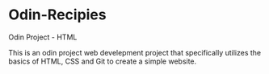 # Odin-Recipies
Odin Project - HTML

This is an odin project web develepment project that specifically utilizes the basics of HTML, CSS and Git to create a simple website.
